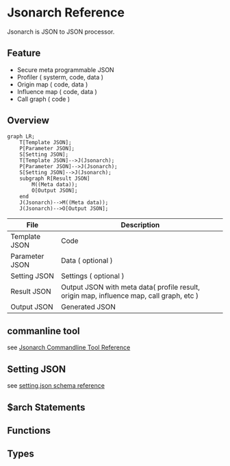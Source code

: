 # Jsonarch Reference

Jsonarch is JSON to JSON processor.

## Feature

- Secure meta programmable JSON
- Profiler ( systerm, code, data )
- Origin map ( code, data )
- Influence map ( code, data )
- Call graph ( code )

## Overview

```mermaid
graph LR;
    T[Template JSON];
    P[Parameter JSON];
    S[Setting JSON];
    T[Template JSON]-->J(Jsonarch);
    P[Parameter JSON]-->J(Jsonarch);
    S[Setting JSON]-->J(Jsonarch);
    subgraph R[Result JSON]
        M((Meta data));
        O[Output JSON];
    end
    J(Jsonarch)-->M((Meta data));
    J(Jsonarch)-->O[Output JSON];
```

|File|Description|
|---|---|
|Template JSON|Code|
|Parameter JSON|Data ( optional )|
|Setting JSON|Settings ( optional )|
|Result JSON|Output JSON with meta data( profile result, origin map, influence map, call graph, etc )|
|Output JSON|Generated JSON|

## commanline tool

see [Jsonarch Commandline Tool Reference](./commandline.md)

## Setting JSON

see [setting.json schema reference](./reference.md#setting.json)

## $arch Statements

## Functions

## Types
